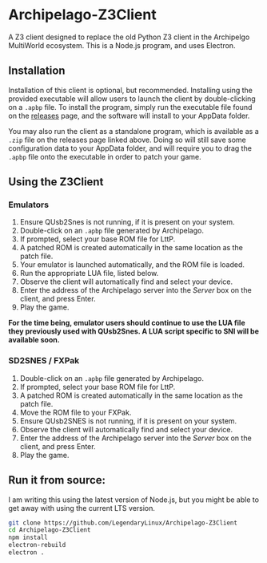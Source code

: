 # Archipelago-Z3Client
A Z3 client designed to replace the old Python Z3 client in the Archipelgo MultiWorld ecosystem.
This is a Node.js program, and uses Electron.

## Installation
Installation of this client is optional, but recommended. Installing using the provided executable will allow
users to launch the client by double-clicking on a `.apbp` file. To install the program, simply run the executable
file found on the [releases](https://github.com/LegendaryLinux/Archipelago-Z3Client/releases) page, and the software
will install to your AppData folder.

You may also run the client as a standalone program, which is available as a `.zip` file on the releases page
linked above. Doing so will still save some configuration data to your AppData folder, and will require you
to drag the `.apbp` file onto the executable in order to patch your game.

## Using the Z3Client

### Emulators
1. Ensure QUsb2Snes is not running, if it is present on your system.
2. Double-click on an `.apbp` file generated by Archipelago.
3. If prompted, select your base ROM file for LttP.
4. A patched ROM is created automatically in the same location as the patch file.
5. Your emulator is launched automatically, and the ROM file is loaded.
6. Run the appropriate LUA file, listed below.
7. Observe the client will automatically find and select your device.
8. Enter the address of the Archipelago server into the *Server* box on the client, and press Enter.
9. Play the game.

**For the time being, emulator users should continue to use the LUA file they previously used with QUsb2Snes.
A LUA script specific to SNI will be available soon.**

### SD2SNES / FXPak
1. Double-click on an `.apbp` file generated by Archipelago.
2. If prompted, select your base ROM file for LttP.
3. A patched ROM is created automatically in the same location as the patch file.
4. Move the ROM file to your FXPak.
5. Ensure QUsb2SNES is not running, if it is present on your system.
6. Observe the client will automatically find and select your device.
7. Enter the address of the Archipelago server into the *Server* box on the client, and press Enter.
8. Play the game.

## Run it from source:
I am writing this using the latest version of Node.js, but you might be able to get away with using the current LTS version.
```bash
git clone https://github.com/LegendaryLinux/Archipelago-Z3Client
cd Archipelago-Z3Client
npm install
electron-rebuild
electron .
```
